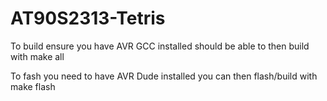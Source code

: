 # AT90S2313-Tetris

To build ensure you have AVR GCC installed should be able to then build with
make all

To fash you need to have AVR Dude installed you can then flash/build with
make flash
